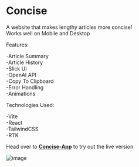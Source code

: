 # Concise
A website that makes lengthy articles more concise!\
Works well on Mobile and Desktop

Features:

-Article Summary\
-Article History\
-Slick UI\
-OpenAI API\
-Copy To Clipboard\
-Error Handling\
-Animations

Technologies Used:

-Vite\
-React\
-TailwindCSS\
-RTK


Head over to **[Concise-App](https://concise-srey-i.netlify.app/)** to try out the live version

![image](https://github.com/user-attachments/assets/466cc830-0c0c-4389-a23f-0ac4c13baf15)


